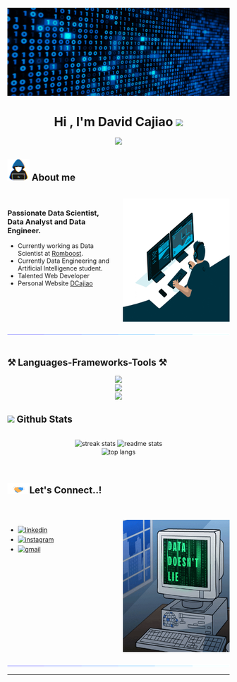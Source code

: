 <picture><img src = "assets/header.gif" width = 100% height="200" frameBorder="0"></picture>

<h1 align="center"><b>Hi , I'm David Cajiao </b><img src="https://media.giphy.com/media/hvRJCLFzcasrR4ia7z/giphy.gif" width="35"></h1>

<p align="center"><img src="https://readme-typing-svg.herokuapp.com?font=Time+New+Roman&color=cyan&size=25&center=true&vCenter=true&width=600&height=100&lines=David+Alejandro+Cajiao+Lazt;++;Front-End+and+Back-end+Developer,;Data+Engineering+and+AI+Student,;Data+Analyst,;Data+Scientist,;Python+Dev,;Active+Learner/Researcher,;Love+to+learn+new+stuffs..<3"></a>
</p>

## <picture><img src = "https://github.com/0xAbdulKhalid/0xAbdulKhalid/raw/main/assets/mdImages/about_me.gif" width = 50px></picture> **About me**

<br>
<div style="display: flex;">
    <div style="flex: 1; margin-right: 20px;">
        <h3>Passionate Data Scientist, Data Analyst and Data Engineer.</h3>
        <ul>
            <li>Currently working as Data Scientist at <a href="https://www.linkedin.com/company/romboost/">Romboost</a>.</li>
            <li>Currently Data Engineering and Artificial Intelligence student.</li>
            <li>Talented Web Developer</li>
            <li>Personal Website <a href="https://dcajiao.onrender.com">DCajiao</a></li>
        </ul>
    </div>
    <div style="flex: 1;">
        <picture><img src="assets/programmer.gif" width="auto" height="280" frameBorder="0"></picture>
    </div>
</div>

<img src="assets/divider.gif"><br><br>

<h2 align="left">⚒️ Languages-Frameworks-Tools ⚒️</h2>

<div align="center">
    <img src="https://skillicons.dev/icons?i=py,mysql,mongodb,postgres,docker,vscode,git,github,md"/><br>
    <img src="https://skillicons.dev/icons?i=html,css,javascript,nodejs,express,fastapi,flask"/><br>
    <img src="https://skillicons.dev/icons?i=azure,aws,gcp,heroku,cloudflare,bash,postman,vscode"><br> 
</div>

## <img src="https://media.giphy.com/media/iY8CRBdQXODJSCERIr/giphy.gif" width="35"><b> Github Stats </b>

<br>

<div align="center">
  <img width=420 src="https://github-readme-stats.vercel.app/api?username=DCajiao&theme=radical&hide_border=false&include_all_commits=true&count_private=false&border_radius=10&line_height=23" alt="streak stats"/>
  <img width=433 src="https://github-readme-streak-stats.herokuapp.com/?user=DCajiao&theme=radical&hide_border=false&border_radius=10&line_height=23" alt="readme stats" />
  <br/>
  <img width=300 align="center" src="https://github-readme-stats.vercel.app/api/top-langs/?username=DCajiao&theme=radical&hide_border=false&include_all_commits=true&count_private=true&layout=compact&border_radius=10&line_height=23" alt="top langs" />
</div>

<br>
<br>

## <img src="https://github.com/0xAbdulKhalid/0xAbdulKhalid/raw/main/assets/mdImages/handshake.gif" width="50" alight='left'><b>Let's Connect..!</b>

<br>

<div style="display: flex; margin-top: 20px;">
    <div style="flex: 1; margin-right: 20px;">
        <ul>
            <li><a href="https://linkedin.com/in/dcajiao" target="_blank"><img src="https://img.shields.io/badge/linkedin:  dcajiao-%2300acee.svg?color=405DE6&style=for-the-badge&logo=linkedin&logoColor=white" alt="linkedin" style="margin-bottom: 5px;"/></a></li>
            <li><a href="https://www.instagram.com/dcajiao_/" target="_blank"><img src="https://img.shields.io/badge/instagram:  DCajiao-%2300acee.svg?color=e30c7c&style=for-the-badge&logo=instagram&logoColor=white" alt="instagram" style="margin-bottom: 5px;"/></a></li>
            <li><a href="mailto:dcajiaolazt@gmail.com" target="_blank"><img src="https://img.shields.io/badge/gmail:  dcajiao-%23EA4335.svg?color=e34133&style=for-the-badge&logo=gmail&logoColor=white" alt="gmail" style="margin-bottom: 5px;" /></a></li>
        </ul>
    </div>
    <div style="flex: 1;">
        <picture><img src="assets/data.gif" width="auto" height="300" frameBorder="0"></picture>
    </div>
</div>

<br>
<img src="assets/divider.gif">

<hr/>

